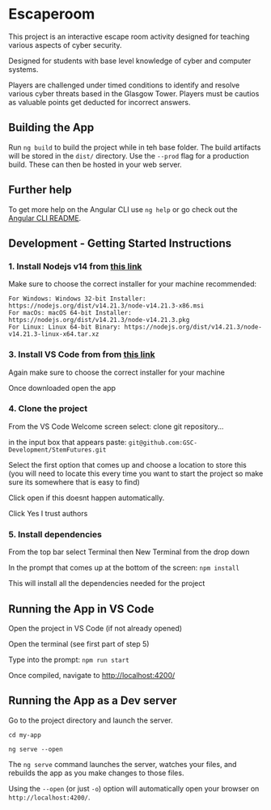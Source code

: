 # Escaperoom

This project is an interactive escape room activity designed for teaching various aspects of cyber security.

Designed for students with base level knowledge of cyber and computer systems.

Players are challenged under timed conditions to identify and resolve various cyber threats based in the Glasgow Tower. Players must be cautios as valuable points get deducted for incorrect answers.

## Building the App

Run `ng build` to build the project while in teh base folder. The build artifacts will be stored in the `dist/` directory. Use the `--prod` flag for a production build. These can then be hosted in your web server.

## Further help

To get more help on the Angular CLI use `ng help` or go check out the [Angular CLI README](https://github.com/angular/angular-cli/blob/master/README.md).


## Development - Getting Started Instructions

### 1. Install Nodejs v14 from [this link](https://nodejs.org/en/blog/release/v14.21.3) 

Make sure to choose the correct installer for your machine
recommended:

    For Windows: Windows 32-bit Installer: https://nodejs.org/dist/v14.21.3/node-v14.21.3-x86.msi
    For macOs: macOS 64-bit Installer: https://nodejs.org/dist/v14.21.3/node-v14.21.3.pkg
    For Linux: Linux 64-bit Binary: https://nodejs.org/dist/v14.21.3/node-v14.21.3-linux-x64.tar.xz

### 3. Install VS Code from from [this link](https://code.visualstudio.com/download)

Again make sure to choose the correct installer for your machine

Once downloaded open the app

### 4. Clone the project 

From the VS Code Welcome screen select: clone git repository...

in the input box that appears paste: `git@github.com:GSC-Development/StemFutures.git`

Select the first option that comes up and choose a location to store this (you will need to locate this every time you want to start the project so make sure its somewhere that is easy to find)

Click open if this doesnt happen automatically.

Click Yes I trust authors

### 5. Install dependencies

From the top bar select Terminal then New Terminal from the drop down

In the prompt that comes up at the bottom of the screen: `npm install`

This will install all the dependencies needed for the project

## Running the App in VS Code

Open the project in VS Code (if not already opened)

Open the terminal (see first part of step 5)

Type into the prompt: `npm run start`

Once compiled, navigate to [http://localhost:4200/](http://localhost:4200/)

 ## Running the App as a Dev server

 Go to the project directory and launch the server.

`cd my-app`

`ng serve --open`

The `ng serve` command launches the server, watches your files, and rebuilds the app as you make changes to those files.

Using the `--open` (or just `-o`) option will automatically open your browser on `http://localhost:4200/`.



